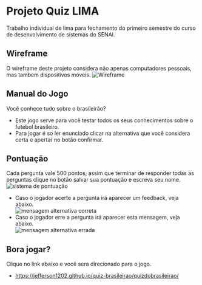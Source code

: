 # Projeto Quiz LIMA
Trabalho individual de lima para fechamento do primeiro semestre do curso de desenvolvimento de sistemas do SENAI.
## Wireframe
O wireframe deste projeto considera não apenas computadores pessoais, mas tambem dispositivos móveis.
![Wireframe](https://github.com/Jefferson1202/quiz-brasileirao/blob/main/wireframedoprojeto.jpg)
## Manual do Jogo
Você conhece tudo sobre o brasileirão?
- Este jogo serve para você testar todos os seus conhecimentos sobre o futebol brasileiro.
- Para jogar é so ler enunciado clicar na alternativa que você considera certa e apertar no botão confirmar.

## Pontuação 
Cada pergunta vale 500 pontos, assim que terminar de responder todas as perguntas clique no botão salvar sua pontuação e escreva seu nome. </br>
![sistema de pontuação](https://github.com/Jefferson1202/quiz-brasileirao/blob/main/imagem%20para%20md..png)
- Caso o jogador acerte a pergunta irá aparecer um feedback, veja abaixo. </br>
![mensagem alternativa correta](https://github.com/Jefferson1202/quiz-brasileirao/blob/main/acertou.png)
- Caso o jogador erre a pergunta irá aparecer esta mensagem, veja abaixo. </br>
![mensagem alternativa errada](https://github.com/Jefferson1202/quiz-brasileirao/blob/main/errou.png)

## Bora jogar?

Clique no link abaixo e você sera direcionado para o jogo.
-  https://jefferson1202.github.io/quiz-brasileirao/quizdobrasileirao/


